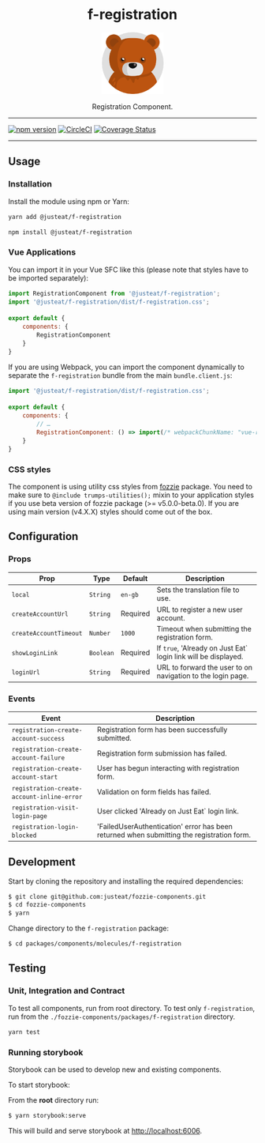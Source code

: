 <div align="center">

# f-registration

<img width="125" alt="Fozzie Bear" src="../../../../bear.png" />

Registration Component.

</div>

---

[![npm version](https://badge.fury.io/js/%40justeat%2Ff-registration.svg)](https://badge.fury.io/js/%40justeat%2Ff-registration)
[![CircleCI](https://circleci.com/gh/justeat/fozzie-components.svg?style=svg)](https://circleci.com/gh/justeat/workflows/fozzie-components)
[![Coverage Status](https://coveralls.io/repos/github/justeat/f-registration/badge.svg)](https://coveralls.io/github/justeat/f-registration)

---

## Usage

### Installation

Install the module using npm or Yarn:

```sh
yarn add @justeat/f-registration
```

```sh
npm install @justeat/f-registration
```

### Vue Applications

You can import it in your Vue SFC like this (please note that styles have to be imported separately):

```js
import RegistrationComponent from '@justeat/f-registration';
import '@justeat/f-registration/dist/f-registration.css';

export default {
    components: {
        RegistrationComponent
    }
}
```

If you are using Webpack, you can import the component dynamically to separate the `f-registration` bundle from the main `bundle.client.js`:

```js
import '@justeat/f-registration/dist/f-registration.css';

export default {
    components: {
        // …
        RegistrationComponent: () => import(/* webpackChunkName: "vue-registration" */ '@justeat/f-registration')
    }
}
```

### CSS styles

The component is using utility css styles from [fozzie](https://github.com/justeat/fozzie/) package. You need to make sure to `@include trumps-utilities();` mixin to your application styles if you use beta version of fozzie package (>= v5.0.0-beta.0). If you are using main version (v4.X.X) styles should come out of the box.

## Configuration

### Props

| Prop  | Type  | Default | Description |
| ----- | ----- | ------- | ----------- |
| `local` | `String` | `en-gb` | Sets the translation file to use. |
| `createAccountUrl` | `String` | Required | URL to register a new user account. |
| `createAccountTimeout` | `Number` | `1000` | Timeout when submitting the registration form. |
| `showLoginLink` | `Boolean` | Required | If `true`, 'Already on Just Eat` login link will be displayed. |
| `loginUrl` | `String` | Required | URL to forward the user to on navigation to the login page. |

### Events

| Event | Description |
| ----- | ----------- |
| `registration-create-account-success` | Registration form has been successfully submitted. |
| `registration-create-account-failure` | Registration form submission has failed. |
| `registration-create-account-start` | User has begun interacting with registration form. |
| `registration-create-account-inline-error` | Validation on form fields has failed. |
| `registration-visit-login-page` | User clicked 'Already on Just Eat` login link. |
| `registration-login-blocked` | 'FailedUserAuthentication' error has been returned when submitting the registration form. |

## Development

Start by cloning the repository and installing the required dependencies:

```sh
$ git clone git@github.com:justeat/fozzie-components.git
$ cd fozzie-components
$ yarn
```

Change directory to the `f-registration` package:

```sh
$ cd packages/components/molecules/f-registration
```

## Testing

### Unit, Integration and Contract

To test all components, run from root directory.
To test only `f-registration`, run from the `./fozzie-components/packages/f-registration` directory.

```sh
yarn test
```

### Running storybook

Storybook can be used to develop new and existing components.

To start storybook:

From the **root** directory run:

```sh
$ yarn storybook:serve
```

This will build and serve storybook at [http://localhost:6006](http://localhost:6006).
